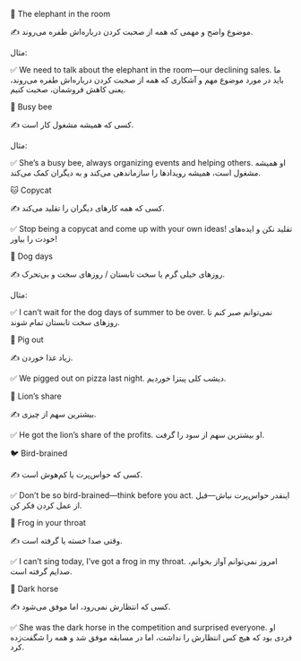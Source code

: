 🐘 The elephant in the room

✍️ موضوع واضح و مهمی که همه از صحبت کردن درباره‌اش طفره می‌روند.

مثال:

✅  We need to talk about the elephant in the room—our declining sales.
ما باید در مورد موضوع مهم و آشکاری که همه از صحبت کردن درباره‌اش طفره می‌روند، یعنی کاهش فروشمان، صحبت کنیم.


🐝 Busy bee

✍️ کسی که همیشه مشغول کار است.

مثال:

✅ She’s a busy bee, always organizing events and helping others.
او همیشه مشغول است، همیشه رویدادها را سازماندهی می‌کند و به دیگران کمک می‌کند.

🐱 Copycat

✍️ کسی که همه کارهای دیگران را تقلید می‌کند.

✅ Stop being a copycat and come up with your own ideas!
تقلید نکن و ایده‌های خودت را بیاور!

🐶 Dog days

✍️ روزهای خیلی گرم یا سخت تابستان / روزهای سخت و بی‌تحرک.

مثال:

✅ I can’t wait for the dog days of summer to be over.
نمی‌توانم صبر کنم تا روزهای سخت تابستان تمام شوند.

🐷 Pig out

✍️ زیاد غذا خوردن.

✅  We pigged out on pizza last night.
دیشب کلی پیتزا خوردیم.

🦁 Lion’s share

✍️ بیشترین سهم از چیزی.

✅ He got the lion’s share of the profits.
او بیشترین سهم از سود را گرفت.

🐦 Bird-brained

✍️ کسی که حواس‌پرت یا کم‌هوش است.

✅ Don’t be so bird-brained—think before you act.
اینقدر حواس‌پرت نباش—قبل از عمل کردن فکر کن.

🐸 Frog in your throat

✍️ وقتی صدا خسته یا گرفته است.

✅ I can’t sing today, I’ve got a frog in my throat.
امروز نمی‌توانم آواز بخوانم، صدایم گرفته است.

🐴 Dark horse

✍️ کسی که انتظارش نمی‌رود، اما موفق می‌شود.

✅ She was the dark horse in the competition and surprised everyone.
او فردی بود که هیچ کس انتظارش را نداشت، اما در مسابقه موفق شد و همه را شگفت‌زده کرد.
